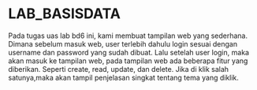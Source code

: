 # LAB_BASISDATA
Pada tugas uas lab bd6 ini, kami membuat tampilan web yang sederhana. Dimana sebelum masuk web, user terlebih dahulu login sesuai dengan username dan password yang sudah dibuat.
Lalu setelah user login, maka akan masuk ke tampilan web, pada tampilan web ada beberapa fitur yang diberikan. Seperti create, read, update, dan delete. 
Jika di klik salah satunya,maka akan tampil penjelasan singkat tentang tema yang diklik. 
